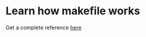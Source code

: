 # Learn how makefile works

Get a complete reference [here](https://swcarpentry.github.io/make-novice/reference.html)
